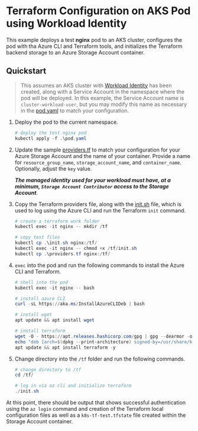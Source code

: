 # Terraform Configuration on AKS Pod using Workload Identity

This example deploys a test **nginx** pod to an AKS cluster, configures the pod with tha Azure CLI and Terraform tools, and initializes the Terraform backend storage to an Azure Storage Account container. 

## Quickstart

> This assumes an AKS cluster with [Workload Identity](https://learn.microsoft.com/en-us/azure/aks/workload-identity-overview?tabs=dotnet) has been created, along with a Service Account in the namespace where the pod will be deployed. In this example, the Service Account name is `cluster-workload-user`, but you may modify this name as necessary in the [pod.yaml](./pod.yaml) to match your configuration.

1. Deploy the pod to the current namespace.

    ```powershell
    # deploy the test nginx pod
    kubectl apply -f .\pod.yaml
    ```

2. Update the sample [providers.tf](./providers.tf) to match your configuration for your Azure Storage Account and the name of your container. Provide a name for `resource_group_name`, `storage_account_name`, and `container_name`. Optionally, adjust the `key` value. 

    ***The managed identity used for your workload must have, at a minimum, `Storage Account Contributor` access to the Storage Account***.

3. Copy the Terraform providers file, along with the [init.sh](./init.sh) file, which is used to log using the Azure CLI and run the Terraform `init` command.

    ```powershell
    # create a terraform work folder
    kubectl exec -it nginx -- mkdir /tf

    # copy test files
    kubectl cp .\init.sh nginx:/tf/
    kubectl exec -it nginx -- chmod +x /tf/init.sh
    kubectl cp .\providers.tf nginx:/tf/
    ```

4. `exec` into the pod and run the following commands to install the Azure CLI and Terraform.

    ```powershell
    # shell into the pod
    kubectl exec -it nginx -- bash

    # install azure CLI
    curl -sL https://aka.ms/InstallAzureCLIDeb | bash

    # install wget
    apt update && apt install wget

    # install terraform
    wget -O - https://apt.releases.hashicorp.com/gpg | gpg --dearmor -o /usr/share/keyrings/hashicorp-archive-keyring.gpg
    echo "deb [arch=$(dpkg --print-architecture) signed-by=/usr/share/keyrings/hashicorp-archive-keyring.gpg] https://apt.releases.hashicorp.com $(lsb_release -cs) main" | tee /etc/apt/sources.list.d/hashicorp.list
    apt update && apt install terraform -y
    ```

5. Change directory into the `/tf` folder and run the following commands.

    ```powershell
    # change directory to /tf
    cd /tf/

    # log in via az cli and initialize terraform
    ./init.sh
    ```

At this point, there should be output that shows successful authentication using the `az login` command and creation of the Terraform local configuration files as well as a `k8s-tf-test.tfstate` file created within the Storage Account container.